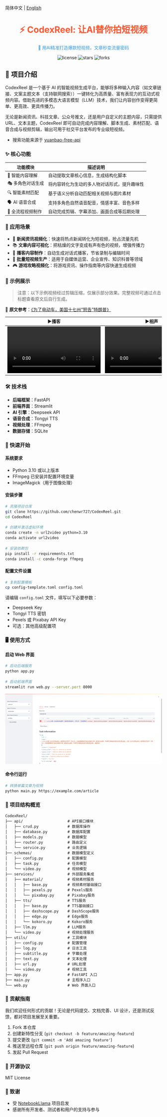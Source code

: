 简体中文 | [English](README_EN.md)

<div align="center">
    <h1 style="color: #FF5733;">⚡ CodexReel: 让AI替你拍短视频</h1>
    <p style="color: #3498DB;">🚀 用AI精准打造爆款短视频，文章秒变流量密码</p>
    <p>
        <img src="https://img.shields.io/badge/license-MIT-green" alt="license">
        <img src="https://img.shields.io/github/stars/chenwr727/CodexReel" alt="stars">
        <img src="https://img.shields.io/github/forks/chenwr727/CodexReel" alt="forks">
    </p>
</div>

## 📖 项目介绍

CodexReel 是一个基于 AI 的智能视频生成平台，能够将多种输入内容（如文章链接、文案主题文本（支持联网搜索））一键转化为高质量、富有表现力的互动式视频内容。借助先进的多模态大语言模型（LLM）技术，我们让内容创作变得更简单、更高效、更具传播力。

无论是新闻资讯、科技文章、公众号推文，还是用户自定义的主题内容，只需提供 URL、文本主题，CodexReel 即可自动完成内容理解、脚本生成、素材匹配、语音合成与视频剪辑，输出可用于社交平台发布的专业级短视频。

- 搜索功能来源于 [yuanbao-free-api](https://github.com/chenwr727/yuanbao-free-api.git) 

### ✨ 核心功能

| 功能模块              | 描述说明 |
|-----------------------|----------|
| 🤖 智能内容理解       | 自动提取文章核心信息，生成结构化脚本 |
| 🎭 多角色对话生成     | 将内容转化为生动的多人物对话形式，提升趣味性 |
| 🔍 智能素材匹配       | 基于语义分析自动匹配相关视频与图片素材 |
| 🗣️ AI 语音合成       | 支持多角色自然语音配音，情感丰富、音色多样 |
| 🎥 全流程视频制作     | 自动完成剪辑、字幕添加、画面合成等后期处理 |

### 🎯 应用场景

- 📰 **新闻资讯视频化**：快速将热点新闻转化为短视频，抢占流量先机  
- 📚 **文章内容可视化**：把枯燥的文字变成有声有色的视频，增强传播力  
- 🎤 **播客内容制作**：自动生成对话式播客，节省录制与编辑时间  
- 📱 **批量短视频生产**：适用于自媒体运营、企业宣传、知识科普等领域  
- 🎮 **游戏攻略视频化**：将游戏资讯、操作指南等内容快速生成视频  

### 📂 示例展示

> 注意：以下示例视频经过剪辑压缩，仅展示部分效果。完整视频可通过点击标题查看原文后自行生成。

📄 **原文参考**：[《为了电动车，美国十七州“怒告”特朗普》](https://36kr.com/p/3286128054051718)

<table>
    <thead>
        <tr>
            <th align="center"><g-emoji class="g-emoji" alias="arrow_forward">▶️</g-emoji>播客</th>
            <th align="center"><g-emoji class="g-emoji" alias="arrow_forward">▶️</g-emoji>相声</th>
            <th align="center"><g-emoji class="g-emoji" alias="arrow_forward">▶️</g-emoji>脱口秀</th>
        </tr>
    </thead>
    <tbody>
        <tr>
            <td align="center"><video src="https://github.com/user-attachments/assets/a8a4175d-2ebf-47cc-9c81-8c9a7aa78ae1"></video></td>
            <td align="center"><video src="https://github.com/user-attachments/assets/d1819bc3-c909-4ede-927c-57a10f609827"></video></td>
            <td align="center"><video src="https://github.com/user-attachments/assets/896de713-e059-4834-b5ca-91a514d89d24"></video></td>
        </tr>
    </tbody>
</table>

### 🛠️ 技术栈

- **后端框架**：FastAPI  
- **前端界面**：Streamlit  
- **AI 引擎**：Deepseek API  
- **语音合成**：Tongyi TTS  
- **视频处理**：FFmpeg  
- **数据存储**：SQLite  

### 🚀 快速开始

#### 系统要求

- Python 3.10 或以上版本  
- FFmpeg 已安装并配置环境变量  
- ImageMagick（用于图像处理）

#### 安装步骤

```bash
# 克隆项目仓库
git clone https://github.com/chenwr727/CodexReel.git
cd CodexReel

# 创建并激活虚拟环境
conda create -n url2video python=3.10
conda activate url2video

# 安装依赖包
pip install -r requirements.txt
conda install -c conda-forge ffmpeg
```

#### 配置文件设置

```bash
# 复制配置模板
cp config-template.toml config.toml
```

请编辑 `config.toml` 文件，填写以下必要参数：
- Deepseek Key  
- Tongyi TTS 密钥  
- Pexels 或 Pixabay API Key  
- 可选：其他高级配置项  

### 🖥️ 使用方式

#### 启动 Web 界面

```bash
# 启动后端服务
python app.py

# 启动前端界面
streamlit run web.py --server.port 8000
```

![demo](./demo.png)

#### 命令行运行

```bash
# 转换单篇文章为视频
python main.py https://example.com/article
```

### 📂 项目结构概览

```
CodexReel/
├── api/                    # API接口模块
│   ├── crud.py             # 数据库操作
│   ├── database.py         # 数据库配置
│   ├── models.py           # 数据模型
│   ├── router.py           # 路由定义
│   └── service.py          # 业务逻辑
├── schemas/                # 数据模型定义
│   ├── config.py           # 配置模型
│   ├── task.py             # 任务模型
│   └── video.py            # 视频模型
├── services/               # 外部服务集成
│   ├── material/           # 视频素材服务
│   │   ├── base.py         # 视频素材基础接口
│   │   ├── pexels.py       # Pexels服务
│   │   └── pixabay.py      # Pixabay服务
│   ├── tts/                # TTS服务
│   │   ├── base.py         # TTS基础接口
│   │   ├── dashscope.py    # DashScope服务
│   │   ├── edge.py         # Edge服务
│   │   └── kokoro.py       # Kokoro服务
│   ├── llm.py              # LLM服务
│   └── video.py            # 视频处理服务
├── utils/                  # 工具模块
│   ├── config.py           # 配置管理
│   ├── log.py              # 日志工具
│   ├── subtitle.py         # 字幕处理
│   ├── text.py             # 文本处理
│   ├── url.py              # URL处理
│   └── video.py            # 视频工具
├── app.py                  # FastAPI 入口
├── main.py                 # 主程序入口
└── web.py                  # Web 界面入口
```

### 🤝 贡献指南

我们欢迎任何形式的贡献！无论是代码提交、文档完善、UI 设计，还是测试反馈，都对项目发展至关重要。

1. Fork 本仓库  
2. 创建新特性分支 (`git checkout -b feature/amazing-feature`)  
3. 提交更改 (`git commit -m 'Add amazing feature'`)  
4. 推送至远程仓库 (`git push origin feature/amazing-feature`)  
5. 发起 Pull Request  

### 📄 开源协议

MIT License

### 🙏 致谢

- 受 [NotebookLlama](http://github.com/meta-llama/llama-cookbook/tree/main/end-to-end-use-cases/NotebookLlama) 项目启发  
- 感谢所有开发者、测试者和用户的支持与参与